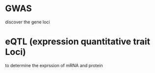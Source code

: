 # GWAS
discover the gene loci
# eQTL (expression quantitative trait Loci)
to determine the exprssion of mRNA and protein